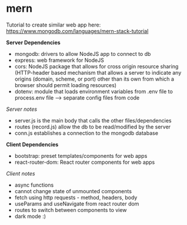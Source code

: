 # mern

Tutorial to create similar web app here: https://www.mongodb.com/languages/mern-stack-tutorial

**Server Dependencies**
* mongodb: drivers to allow NodeJS app to connect to db
* express: web framework for NodeJS
* cors: NodeJS package that allows for cross origin resource sharing (HTTP-header based mechanism that allows a server to indicate any origins (domain, scheme, or port) other than its own from which a browser should permit loading resources)
* dotenv: module that loads environment variables from .env file to process.env file --> separate config files from code

*Server notes*
* server.js is the main body that calls the other files/dependencies
* routes (record.js) allow the db to be read/modified by the server
* conn.js establishes a connection to the mongodb database

**Client Dependencies**
* bootstrap: preset templates/components for web apps
* react-router-dom: React router components for web apps

*Client notes*
* async functions
* cannot change state of unmounted components
* fetch using http requests - method, headers, body
* useParams and useNavigate from react router dom
* routes to switch between components to view
* dark mode :)